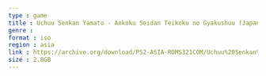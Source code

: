 ```yaml
---
type : game
title : Uchuu Senkan Yamato - Ankoku Seidan Teikoku no Gyakushuu (Japan) (Shokai Genteiban)
genre : 
format : iso
region : asia
link : https://archive.org/download/PS2-ASIA-ROMS321COM/Uchuu%20Senkan%20Yamato%20-%20Ankoku%20Seidan%20Teikoku%20no%20Gyakushuu%20%28Japan%29%20%28Shokai%20Genteiban%29.7z
size : 2.8GB
---
```

